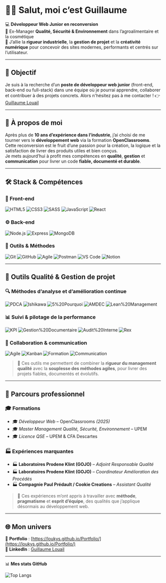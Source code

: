 # 👋🏻 Salut, moi c’est Guillaume

💻 **Développeur Web Junior en reconversion**  
🔧 Ex-Manager **Qualité, Sécurité & Environnement** dans l’agroalimentaire et la cosmétique  
🎯 J’allie la **rigueur industrielle**, la **gestion de projet** et la **créativité numérique** pour concevoir des sites modernes, performants et centrés sur l’utilisateur.

---

## 🎯 Objectif

Je suis à la recherche d’un **poste de développeur web junior** (front-end, back-end ou full-stack) dans une équipe où je pourrai apprendre, collaborer et contribuer à des projets concrets.
Alors n'hésitez pas à me contacter ! 👉 [Guillaume Louail](https://www.linkedin.com/in/guillaume-louail-01537a109/)

---

## 🚀 À propos de moi

Après plus de **10 ans d’expérience dans l’industrie**, j’ai choisi de me tourner vers le **développement web** via la formation **OpenClassrooms**.  
Cette reconversion est le fruit d’une passion pour la création, la logique et la satisfaction de livrer des produits utiles et bien conçus.  
Je mets aujourd’hui à profit mes compétences en **qualité**, **gestion** et **communication** pour livrer un code **fiable, documenté et durable**.  

---

## 🛠️ Stack & Compétences

### 🧩 **Front-end**
![HTML5](https://img.shields.io/badge/HTML5-E34F26?style=for-the-badge&logo=html5&logoColor=white)
![CSS3](https://img.shields.io/badge/CSS3-1572B6?style=for-the-badge&logo=css3&logoColor=white)
![SASS](https://img.shields.io/badge/Sass-CC6699?style=for-the-badge&logo=sass&logoColor=white)
![JavaScript](https://img.shields.io/badge/JavaScript-323330?style=for-the-badge&logo=javascript)
![React](https://img.shields.io/badge/React-20232A?style=for-the-badge&logo=react&logoColor=61DAFB)

### ⚙️ **Back-end**
![Node.js](https://img.shields.io/badge/Node.js-43853D?style=for-the-badge&logo=node.js&logoColor=white)
![Express](https://img.shields.io/badge/Express.js-404D59?style=for-the-badge)
![MongoDB](https://img.shields.io/badge/MongoDB-4EA94B?style=for-the-badge&logo=mongodb&logoColor=white)

### 🧰 **Outils & Méthodes**
![Git](https://img.shields.io/badge/Git-F05032?style=for-the-badge&logo=git&logoColor=white)
![GitHub](https://img.shields.io/badge/GitHub-181717?style=for-the-badge&logo=github)
![Agile](https://img.shields.io/badge/Agile%20%2F%20Scrum-2496ED?style=for-the-badge&logo=trello&logoColor=white)
![Postman](https://img.shields.io/badge/Postman-FF6C37?style=for-the-badge&logo=postman&logoColor=white)
![VS Code](https://img.shields.io/badge/VS_Code-0078D4?style=for-the-badge&logo=visual-studio-code&logoColor=white)
![Notion](https://img.shields.io/badge/Notion-000000?style=for-the-badge&logo=notion&logoColor=white)

---

## 🧠 Outils Qualité & Gestion de projet

### 🔍 **Méthodes d’analyse et d’amélioration continue**
![PDCA](https://img.shields.io/badge/PDCA%20Cycle-0078D7?style=for-the-badge&logo=leanpub&logoColor=white)
![Ishikawa](https://img.shields.io/badge/Ishikawa%20Diagram-009688?style=for-the-badge&logo=diagram&logoColor=white)
![5%20Pourquoi](https://img.shields.io/badge/5%20Pourquoi-00BFA6?style=for-the-badge&logo=askubuntu&logoColor=white)
![AMDEC](https://img.shields.io/badge/AMDEC%20%2F%20FMEA-3366CC?style=for-the-badge&logo=googlesheets&logoColor=white)
![Lean%20Management](https://img.shields.io/badge/Lean%20Management-4CAF50?style=for-the-badge&logo=googleanalytics&logoColor=white)

### 📊 **Suivi & pilotage de la performance**
![KPI](https://img.shields.io/badge/Indicateurs%20%2F%20KPI-FF9800?style=for-the-badge&logo=bar-chart&logoColor=white)
![Gestion%20Documentaire](https://img.shields.io/badge/Gestion%20Documentaire-795548?style=for-the-badge&logo=bookstack&logoColor=white)
![Audit%20Interne](https://img.shields.io/badge/Audits%20Internes-607D8B?style=for-the-badge&logo=search&logoColor=white)
![Rex](https://img.shields.io/badge/Retours%20d'expérience-9C27B0?style=for-the-badge&logo=discourse&logoColor=white)

### 🤝 **Collaboration & communication**
![Agile](https://img.shields.io/badge/Agile%20%2F%20Scrum-2496ED?style=for-the-badge&logo=trello&logoColor=white)
![Kanban](https://img.shields.io/badge/Kanban-0079BF?style=for-the-badge&logo=kanban&logoColor=white)
![Formation](https://img.shields.io/badge/Formation%20&%20Sensibilisation-8BC34A?style=for-the-badge&logo=readthedocs&logoColor=white)
![Communication](https://img.shields.io/badge/Communication%20Equipe-03A9F4?style=for-the-badge&logo=slack&logoColor=white)

> 🧠 Ces outils me permettent de combiner la **rigueur du management qualité** avec la **souplesse des méthodes agiles**, pour livrer des projets fiables, documentés et évolutifs.

---

## 💼 Parcours professionnel

### 🎓 **Formations**
- 🎓 *Développeur Web* – OpenClassrooms *(2025)*
- 🎓 *Master Management Qualité, Sécurité, Environnement* – UPEM  
- 🎓 *Licence QSE* – UPEM & CFA Descartes  

### 🏭 **Expériences marquantes**
- 🏭 **Laboratoires Prodene Klint (GOJO)** – *Adjoint Responsable Qualité*
- 🏭 **Laboratoires Prodene Klint (GOJO)** – *Coordinateur Amélioration des Procédés*
- 🏭 **Compagnie Paul Prédault / Cookie Creations** – *Assistant Qualité*

> 💼 Ces expériences m’ont appris à travailler avec **méthode**, **pragmatisme** et **esprit d’équipe**, des qualités que j’applique désormais au développement web.

---

## 🌐 Mon univers

🎨 **Portfolio** : [https://loukys.github.io/Portfolio/](https://loukys.github.io/Portfolio/)  
💼 **LinkedIn** : [Guillaume Louail](https://www.linkedin.com/in/guillaume-louail-01537a109/)

---

📊 **Mes stats GitHub**

![Top Langs](https://github-readme-stats.vercel.app/api/top-langs/?username=loukys&layout=compact&theme=react)
